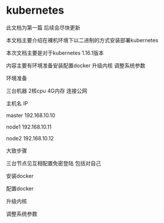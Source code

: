 ﻿# kubernetes

此文档为第一篇 后续会尽快更新

本文档主要介绍在裸机环境下以二进制的方式安装部署kubernetes

本次文档主要是对于kubernetes 1.16.1版本

内容主要有环境准备安装配置docker 升级内核 调整系统参数

环境准备

  三台机器 2核cpu 4G内存  连接公网

主机名     IP     

  master    192.168.10.10

  node1     192.168.10.11

  node2     192.168.10.12

大致步骤
 
 三台节点见互相配置免密登陆 包括对自己

  安装docker
 
  配置docker
 
 升级内核
 
 调整系统参数
 
